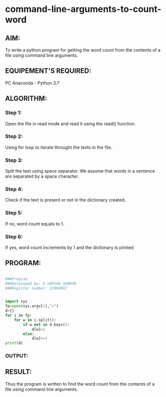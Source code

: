 # command-line-arguments-to-count-word
## AIM:
To write a python program for getting the word count from the contents of a file using command line arguments.
## EQUIPEMENT'S REQUIRED: 
PC
Anaconda - Python 3.7
## ALGORITHM: 
### Step 1:
Open the file in read mode and read it using the read() function.
### Step 2: 
Using for loop to iterate throught the texts in the file.
### Step 3: 
Split the text using space separator. We assume that words in a sentence are separated by a space character.
### Step 4:  
Check if the text is present or not in the dictionary created.
### Step 5: 
If no, word count equals to 1.
### Step 6: 
If yes, word count increments by 1 and the dictionary is printed
## PROGRAM:
```python

###Program
###Delevoped by: E.VARSHA SHARON
###Register number: 22004867


import sys
fp=open(sys.argv[1],"r")
d={}
for i in fp:
    for w in i.split():
        if w not in d.keys():
            d[w]=1
        else:
            d[w]+=1
print(d)
```
### OUTPUT:


## RESULT:
Thus the program is written to find the word count from the contents of a file using command line arguments.
